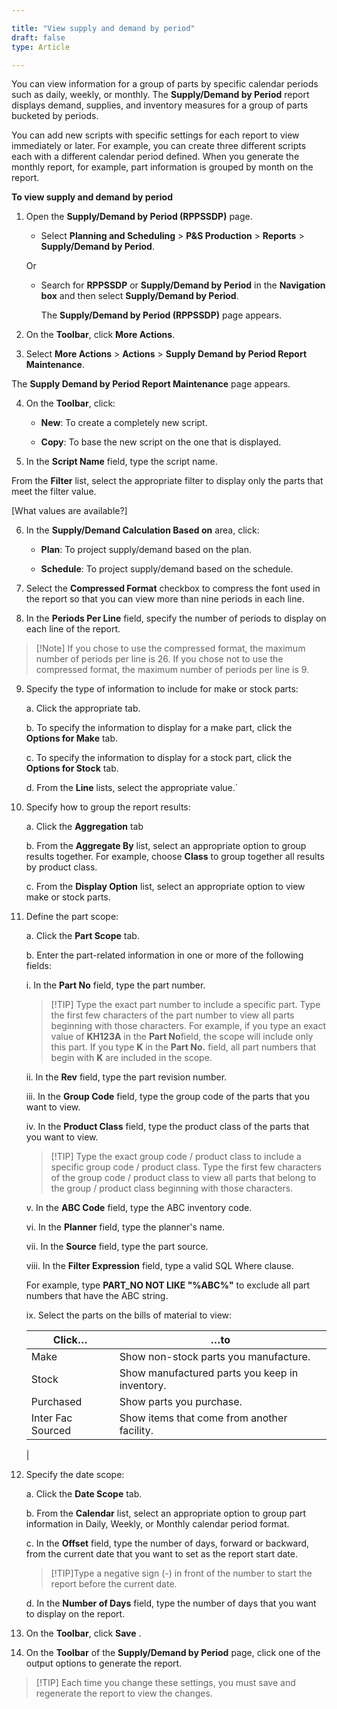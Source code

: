 ```yaml
---

title: "View supply and demand by period"
draft: false
type: Article

---
```


You can view information for a group of parts by specific calendar periods such as daily, weekly, or monthly. The **Supply/Demand by Period** report displays demand, supplies, and inventory measures for a group of parts bucketed by periods.

You can add new scripts with specific settings for each report to view immediately or later. For example, you can create three different scripts each with a different calendar period defined. When you generate the monthly report, for example, part information is grouped by month on the report.

**To view supply and demand by period**

1. Open the **Supply/Demand by Period (RPPSSDP)** page.

    - Select **Planning and Scheduling** > **P&S Production** > **Reports** > **Supply/Demand by Period**.

    Or

    - Search for **RPPSSDP** or **Supply/Demand by Period** in the **Navigation box** and then select **Supply/Demand by Period**.

        The **Supply/Demand by Period (RPPSSDP)**  page appears.

2. On the **Toolbar**, click **More Actions**.

3. Select **More Actions** > **Actions** > **Supply Demand by Period Report Maintenance**.

The **Supply Demand by Period Report Maintenance** page appears.

4. On the **Toolbar**, click:

    - **New**: To create a completely new script.

    - **Copy**: To base the new script on the one that is displayed.

5. In the **Script Name** field, type the script name.

From the **Filter** list, select the appropriate filter to display only the parts that meet the filter value.

[What values are available?]

6. In the **Supply/Demand Calculation Based on** area, click:

    - **Plan**: To project supply/demand based on the plan.

    - **Schedule**: To project supply/demand based on the schedule.

7. Select the **Compressed Format** checkbox to compress the font used in the report so that you can view more than nine periods in each line.

8. In the **Periods Per Line** field, specify the number of periods to display on each line of the report.

> [!Note] If you chose to use the compressed format, the maximum number of periods per line is 26. If you chose not to use the compressed format, the maximum number of periods per line is 9.

9. Specify the type of information to include for make or stock parts:

    a. Click the appropriate tab.

    b. To specify the information to display for a make part, click the **Options for Make** tab.

    c. To specify the information to display for a stock part, click the **Options for Stock** tab.

    d. From the **Line** lists, select the appropriate value.`

10. Specify how to group the report results:

    a. Click the **Aggregation** tab

    b. From the **Aggregate By** list, select an appropriate option to group results together. For example, choose **Class** to group together all results by product class.

    c. From the **Display Option** list, select an appropriate option to view make or stock parts.

11. Define the part scope:

    a. Click the **Part Scope** tab.

    b. Enter the part-related information in one or more of the following fields:

    i. In the **Part No** field, type the part number.

    > [!TIP] Type the exact part number to include a specific part. Type the first few characters of the part number to view all parts beginning with those characters. For example, if you type an exact value of **KH123A** in the **Part No**field, the scope will include only this part. If you type **K** in the **Part No.** field, all part numbers that begin with  **K** are included in the scope.

    ii. In the **Rev** field, type the part revision number.

    iii. In the **Group Code** field, type the group code of the parts that you want to view.

    iv. In the **Product Class** field, type the product class of the parts that you want to view.

    > [!TIP] Type the exact group code / product class to include a specific group code / product class. Type the first few characters of the group code / product class to view all parts that belong to the group / product class beginning with those characters.

    v. In the **ABC Code** field, type the ABC inventory code.

    vi. In the **Planner** field, type the planner's name.

    vii. In the **Source** field, type the part source.

    viii. In the **Filter Expression** field, type a valid SQL Where clause.

    For example, type **PART_NO NOT LIKE "%ABC%"** to exclude all part numbers that have the ABC string.

    ix. Select the parts on the bills of material to view:

    | **Click…**         | **…to**                                         |
    |--------------------|-------------------------------------------------|
    | Make               | Show non-stock parts you manufacture.           |
    | Stock              | Show manufactured parts you keep in inventory.  |
    | Purchased          | Show parts you purchase.                        |
    | Inter Fac Sourced  | Show items that come from another facility.     |
    |

12. Specify the date scope:

    a. Click the **Date Scope** tab.

    b. From the **Calendar** list, select an appropriate option to group part information in Daily, Weekly, or Monthly calendar period format.

    c. In the **Offset** field, type the number of days, forward or backward, from the current date that you want to set as the report start date.

    > [!TIP]Type a negative sign (-) in front of the number to start the report before the current date.

    d. In the **Number of Days** field, type the number of days that you want to display on the report.

13. On the **Toolbar**, click **Save** .

14. On the **Toolbar** of the **Supply/Demand by Period** page, click one of the output options to generate the report.

> [!TIP] Each time you change these settings, you must save and regenerate the report to view the changes.

​